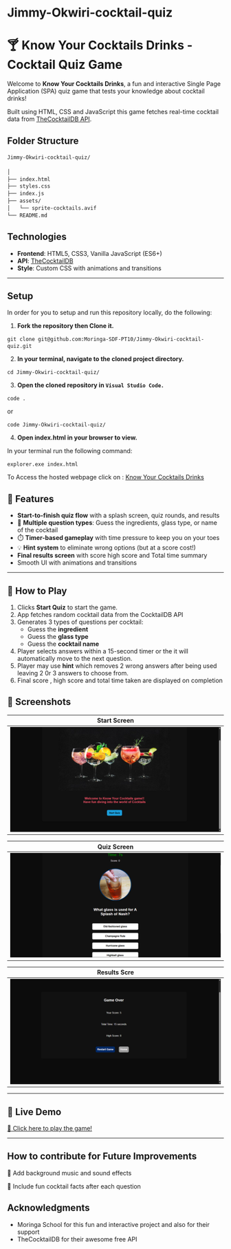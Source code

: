 # Jimmy-Okwiri-cocktail-quiz
# 🍸 Know Your Cocktails Drinks - Cocktail Quiz Game

Welcome to **Know Your Cocktails Drinks**, a fun and interactive Single Page Application (SPA) quiz game that tests your knowledge about cocktail drinks! 

Built using HTML,  CSS and JavaScript this game fetches real-time cocktail data from [TheCocktailDB API](https://www.thecocktaildb.com/api.php).

## Folder Structure

```bash
Jimmy-Okwiri-cocktail-quiz/

│
├── index.html
├── styles.css
├── index.js
├── assets/
│   └── sprite-cocktails.avif
└── README.md

```
## Technologies

- **Frontend**: HTML5, CSS3, Vanilla JavaScript (ES6+)
- **API**: [TheCocktailDB](https://www.thecocktaildb.com/)
- **Style**: Custom CSS with animations and transitions

---

## Setup
In order for you to setup and run this repository locally, do the following:

1. **Fork the repository then Clone it.**
``` shell
git clone git@github.com:Moringa-SDF-PT10/Jimmy-Okwiri-cocktail-quiz.git
 ``` 
 2. **In your terminal, navigate to the cloned project directory.**
 ``` shell
 cd Jimmy-Okwiri-cocktail-quiz/
 ```
 3. **Open the cloned repository in ``Visual Studio Code.``**
 ``` shell
code . 
 ```
 or 
 ``` shell
code Jimmy-Okwiri-cocktail-quiz/
 ```

 4. **Open index.html in your browser to view.**

In your terminal run the following command:
```
explorer.exe index.html
```
 To Access the hosted webpage click on :
 [Know Your Cocktails Drinks](https://moringa-sdf-pt10.github.io/Jimmy-Okwiri-cocktail-quiz/)

## 🎯 Features

-  **Start-to-finish quiz flow** with a splash screen, quiz rounds, and results
- 🧠 **Multiple question types**: Guess the ingredients, glass type, or name of the cocktail
- ⏱️ **Timer-based gameplay** with time pressure to keep you on your toes
- 💡 **Hint system** to eliminate wrong options (but at a score cost!)
-  **Final results screen** with score high score and Total time summary
-  Smooth UI with animations and transitions
---


## 🧩 How to Play

1. Clicks **Start Quiz** to start the game.
2. App fetches random cocktail data from the CocktailDB API
3. Generates 3 types of questions per cocktail:
   - Guess the **ingredient**
   - Guess the **glass type**
   - Guess the **cocktail name**
4. Player selects answers within a 15-second timer or the it will automatically move to the next question.
5. Player may use **hint** which removes 2 wrong answers after being used leaving 2 0r 3 answers to choose from.
6. Final score , high score and total time taken are displayed on completion


## 📸 Screenshots

|Start Screen| 
|--------------|
|![](./assets/start-screen.png)|

|Quiz Screen |
|-------------|
|![](./assets/quiz-screen.png)|


|Results Scre|
|---------|
|![](./assets/results.png) |
---

## 🚀 Live Demo

[🔗 Click here to play the game!](https://moringa-sdf-pt10.github.io/Jimmy-Okwiri-cocktail-quiz/)

---

## How to contribute for Future Improvements 
🎵 Add background music and sound effects

💬 Include fun cocktail facts after each question


## Acknowledgments
- Moringa School for this fun and interactive project and also for their support
- TheCocktailDB for their awesome free API

